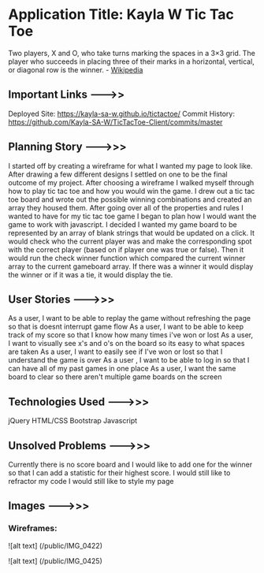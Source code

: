 # Application Title: Kayla W Tic Tac Toe

Two players, X and O, who take turns marking the spaces in a 3×3 grid. The player who succeeds in placing three of their marks in a horizontal, vertical, or diagonal row is the winner. - [Wikipedia](https://en.wikipedia.org/wiki/Tic-tac-toe)

## Important Links --->>
Deployed Site: https://kayla-sa-w.github.io/tictactoe/ 
Commit History: https://github.com/Kayla-SA-W/TicTacToe-Client/commits/master

## Planning Story --->>>

I started off by creating a wireframe for what I wanted my page to look like. After drawing a few different
designs I settled on one to be the final outcome of my project.
After choosing a wireframe I walked myself through how to play tic tac toe and how you would win the game. I drew out a tic tac toe board and wrote out the possible winning combinations and created an array they housed them. After going over all of the properties and rules I wanted to have for my tic tac toe game I began to plan how I would want the game to work with javascript. I decided I wanted my game board to be represented by an array of blank strings that would be updated on a click. It would check who the current player was and make the corresponding spot with the correct player (based on if player one was true or false). Then it would run the check winner function which compared the current winner array to the current gameboard array. If there was a winner it would display the winner or if it was a tie, it would display the tie.


## User Stories --->>>
As a user, I want to be able to replay the game without refreshing the page so that is doesnt interrupt game flow
As a user, I want to be able to keep track of my score so that I know how many times i've won or lost
As a user, I want to visually see x's and o's on the board so its easy to what spaces are taken
As a user, I want to easily see if I've won or lost so that I understand the game is over
As a user , I want to be able to log in so that I can have all of my past games in one place
As a user, I want the same board to clear so there aren't multiple game boards on the screen

## Technologies Used --->>>
jQuery
HTML/CSS
Bootstrap
Javascript

## Unsolved Problems --->>>
Currently there is no score board and I would like to add one for the winner so that I can add a statistic for their highest score.
I would still like to refractor my code
I would still like to style my page


## Images --->>>
### Wireframes:
![alt text] (/public/IMG_0422)

![alt text] (/public/IMG_0425)
